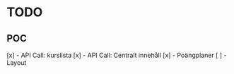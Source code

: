 ﻿# TODO

## POC

[x] - API Call: kurslista
[x] - API Call: Centralt innehåll
[x] - Poängplaner
[ ] - Layout

